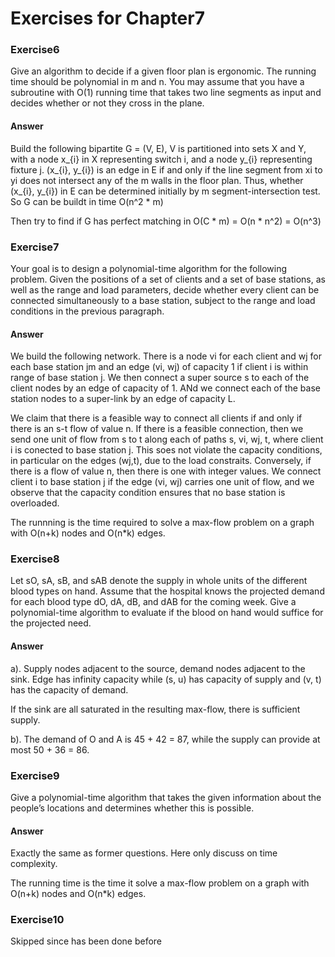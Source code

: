 # Exercises for Chapter7

### Exercise6
Give an algorithm to decide if a given floor plan is ergonomic. The running time should be polynomial in m and n. You may assume that you have a subroutine with O(1) running time that takes two line segments as input and decides whether or not they cross in the plane.
#### Answer
Build the following bipartite G = (V, E), V is partitioned into sets X and Y, with a node x\_{i} in X representing switch i, and a node y\_{i} representing fixture j. (x\_{i}, y\_{i}) is an edge in E if and only if the line segment from xi to yi does not intersect any of the m walls in the floor plan. Thus, whether (x\_{i}, y\_{i}) in E can be determined initially by m segment-intersection test. So G can be buildt in time O(n^2 * m)

Then try to find if G has perfect matching in O(C * m) = O(n * n^2) = O(n^3)

### Exercise7
Your goal is to design a polynomial-time algorithm for the following problem. Given the positions of a set of clients and a set of base stations, as well as the range and load parameters, decide whether every client can be connected simultaneously to a base station, subject to the range and load conditions in the previous paragraph.

#### Answer
We build the following network. There is a node vi for each client and wj for each base station jm and an edge (vi, wj) of capacity 1 if client i is within range of base station j. We then connect a super source s to each of the client nodes by an edge of capacity of 1. ANd we connect each of the base station nodes to a super-link by an edge of capacity L.

We claim that there is a feasible way to connect all clients if and only if there is an s-t flow of value n. If there is a feasible connection, then we send one unit of flow from s to t along each of paths s, vi, wj, t, where client i is conected to base station j. This soes not violate the capacity conditions, in particular on the edges (wj,t), due to the load constraits. Conversely, if there is a flow of value n, then there is one with integer values. We connect client i to base station j if the edge (vi, wj) carries one unit of flow, and we observe that the capacity condition ensures that no base station is overloaded.

The runnning is the time required to solve a max-flow problem on a graph with O(n+k) nodes and O(n*k) edges.

### Exercise8
Let sO, sA, sB, and sAB denote the supply in whole units of the different blood types on hand. Assume that the hospital knows the projected demand for each blood type dO, dA, dB, and dAB for the coming week. Give a polynomial-time algorithm to evaluate if the blood on hand would suffice for the projected need.

#### Answer
a). Supply nodes adjacent to the source, demand nodes adjacent to the sink. Edge has infinity capacity while (s, u) has capacity of supply and (v, t) has the capacity of demand.

If the sink are all saturated in the resulting max-flow, there is sufficient supply.

b). The demand of O and A is 45 + 42 = 87, while the supply can provide at most 50 + 36 = 86. 

### Exercise9
Give a polynomial-time algorithm that takes the given information about the people’s locations and determines whether this is possible.

#### Answer
Exactly the same as former questions. Here only discuss on time complexity.

The running time is the time it solve a max-flow problem on a graph with O(n+k) nodes and O(n*k) edges.

### Exercise10
Skipped since has been done before
